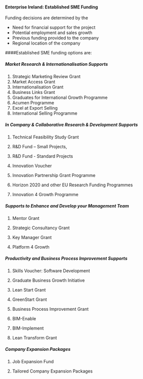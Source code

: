 #### Enterprise Ireland: Established SME Funding

Funding decisions are determined by the

* Need for financial support for the project
* Potential employment and sales growth
* Previous funding provided to the company
* Regional location of the company

####Established SME funding options are: 

##### Market Research & Internationalisation Supports

1. Strategic Marketing Review Grant
2. Market Access Grant
3. Internationalisation Grant
4. Business Links Grant
5. Graduates for International Growth Programme
6. Acumen Programme
7. Excel at Export Selling
8. International Selling Programme

##### In Company & Collaborative Research & Development Supports

1. Technical Feasibility Study Grant

2. R&D Fund – Small Projects,

3. R&D Fund - Standard Projects

4. Innovation Voucher

5. Innovation Partnership Grant Programme

6. Horizon 2020 and other EU Research Funding Programmes

7. Innovation 4 Growth Programme

##### Supports to Enhance and Develop your Management Team

1. Mentor Grant

2. Strategic Consultancy Grant

3. Key Manager Grant

4. Platform 4 Growth

##### Productivity and Business Process Improvement Supports

1. Skills Voucher: Software Development

2. Graduate Business Growth Initiative

3. Lean Start Grant

4. GreenStart Grant

5. Business Process Improvement Grant

6. BIM-Enable

7. BIM-Implement

8. Lean Transform Grant

##### Company Expansion Packages

1. Job Expansion Fund

2. Tailored Company Expansion Packages

 

